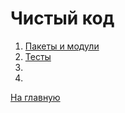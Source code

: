 # Чистый код

1. [Пакеты и модули](topics/modules-and-packages/content.md)
2. [Тесты](topics/testing/content.md)
3. 
4. 

[На главную](../README.md)